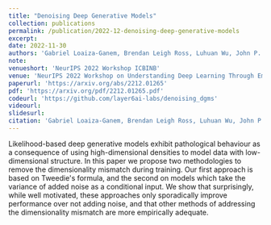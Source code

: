 ```yaml
---
title: "Denoising Deep Generative Models"
collection: publications
permalink: /publication/2022-12-denoising-deep-generative-models
excerpt: 
date: 2022-11-30
authors: 'Gabriel Loaiza-Ganem, Brendan Leigh Ross, Luhuan Wu, John P. Cunningham, <b>Jesse C. Cresswell</b>, and Anthony L. Caterini'
note:
venueshort: 'NeurIPS 2022 Workshop ICBINB'
venue: 'NeurIPS 2022 Workshop on Understanding Deep Learning Through Empirical Falsification'
paperurl: 'https://arxiv.org/abs/2212.01265'
pdf: 'https://arxiv.org/pdf/2212.01265.pdf'
codeurl: 'https://github.com/layer6ai-labs/denoising_dgms'
videourl:
slidesurl:
citation: 'Gabriel Loaiza-Ganem, Brendan Leigh Ross, Luhuan Wu, John P. Cunningham, Jesse C. Cresswell, and Anthony L. Caterini. Denoising Deep Generative Models. NeurIPS 2022 Workshop on Understanding Deep Learning Through Empirical Falsification.'
---
```

Likelihood-based deep generative models exhibit pathological behaviour as a consequence of using high-dimensional densities to model data with low-dimensional structure. In this paper we propose two methodologies to remove the dimensionality mismatch during training. Our first approach is based on Tweedie's formula, and the second on models which take the variance of added noise as a conditional input. We show that surprisingly, while well motivated, these approaches only sporadically improve performance over not adding noise, and that other methods of addressing the dimensionality mismatch are more empirically adequate.